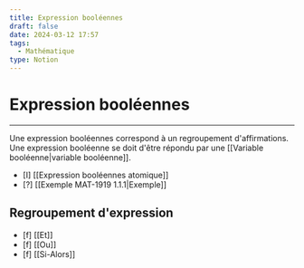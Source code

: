 ```yaml
---
title: Expression booléennes
draft: false
date: 2024-03-12 17:57
tags:
  - Mathématique
type: Notion
--- 
```

# Expression booléennes
----
Une expression booléennes correspond à un regroupement d'affirmations. Une expression booléenne se doit d'être répondu par une [[Variable booléenne|variable booléenne]].

- [I] [[Expression booléennes atomique]] 
- [?] [[Exemple MAT-1919 1.1.1|Exemple]]
## Regroupement d'expression
- [f] [[Et]]
- [f] [[Ou]]
- [f] [[Si-Alors]]